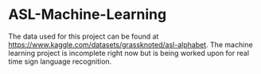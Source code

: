 # ASL-Machine-Learning

The data used for this project can be found at https://www.kaggle.com/datasets/grassknoted/asl-alphabet. The machine learning project is incomplete right now but is being worked upon for real time sign language recognition.
